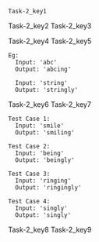 ```ngMeta
Task-2_key1
```

Task-2_key2
Task-2_key3


Task-2_key4
Task-2_key5


```
Eg:
  Input: 'abc'
  Output: 'abcing'

  Input: 'string'
  Output: 'stringly'
```
Task-2_key6
Task-2_key7
```
Test Case 1:
  Input: 'smile'
  Output: 'smiling'
```
```
Test Case 2:
  Input: 'being'
  Output: 'beingly'
```
```
Test Case 3:
  Input: 'ringing'
  Output: 'ringingly'
```
```
Test Case 4:
  Input: 'singly'
  Output: 'singly'
```
Task-2_key8
Task-2_key9
